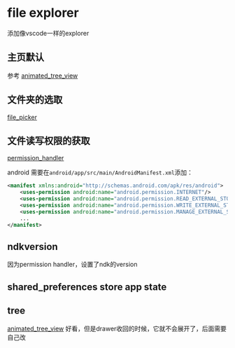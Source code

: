 # file explorer

添加像vscode一样的explorer

## 主页默认

参考 [animated_tree_view](https://pub.dev/packages/animated_tree_view)

## 文件夹的选取

[file_picker](https://pub.dev/packages/file_picker)

## 文件读写权限的获取

[permission_handler](https://pub.dev/packages/permission_handler)

android 需要在`android/app/src/main/AndroidManifest.xml`添加：

```xml
<manifest xmlns:android="http://schemas.android.com/apk/res/android">
    <uses-permission android:name="android.permission.INTERNET"/>
    <uses-permission android:name="android.permission.READ_EXTERNAL_STORAGE"/>
    <uses-permission android:name="android.permission.WRITE_EXTERNAL_STORAGE"/>
    <uses-permission android:name="android.permission.MANAGE_EXTERNAL_STORAGE" />
    ...
</manifest>
```

## ndkversion

因为permission handler，设置了ndk的version

## shared_preferences store app state


## tree

[animated_tree_view](https://pub.dev/packages/animated_tree_view) 好看，但是drawer收回的时候，它就不会展开了，后面需要自己改